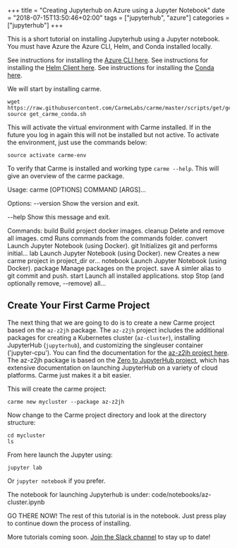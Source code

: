 +++
title = "Creating Jupyterhub on Azure using a Jupyter Notebook"
date = "2018-07-15T13:50:46+02:00"
tags = ["jupyterhub", "azure"]
categories = ["jupyterhub"]
+++

This is a short tutorial on installing Jupyterhub using a Jupyter notebook.  You must have Azure the Azure CLI, Helm, and Conda installed locally.

See instructions for installing the [Azure CLI here](https://docs.microsoft.com/en-us/cli/azure/install-azure-cli?view=azure-cli-latest).
See instructions for installing the [Helm Client here](https://github.com/kubernetes/helm/blob/master/docs/install.md).
See instructions for installing the [Conda here](https://conda.io/docs/user-guide/install/index.html).

We will start by installing carme.
```
wget https://raw.githubusercontent.com/CarmeLabs/carme/master/scripts/get/get_carme_conda.sh
source get_carme_conda.sh
```

This will activate the virtual environment with Carme installed. If in the future you log in again this will not be installed but not active.  To activate the environment, just use the commands below:
```
source activate carme-env
```

To verify that Carme is installed and working type `carme --help`. This will give an overview of the carme package.


Usage: carme [OPTIONS] COMMAND [ARGS]...

Options:
  --version  Show the version and exit.

  --help     Show this message and exit.

Commands:
  build     Build project docker images.
  cleanup   Delete and remove all images.
  cmd       Runs commands from the commands folder.
  convert   Launch Jupyter Notebook (using Docker).
  git       Initializes git and performs initial...
  lab       Launch Jupyter Notebook (using Docker).
  new       Creates a new carme project in project_dir or...
  notebook  Launch Jupyter Notebook (using Docker).
  package   Manage packages on the project.
  save      A simler alias to git commit and push.
  start     Launch all installed applications.
  stop      Stop (and optionally remove, --remove) all...


## Create Your First Carme Project
The next thing that we are going to do is to create a new Carme project based on the `az-z2jh` package. The `az-z2jh` project includes the additional packages for creating a Kubernetes cluster (`az-cluster`), installing JupyterHub (`jupyterhub`), and customizing the singleuser container ('jupyter-cpu'). You can find the documentation for the [az-z2jh project here](https://docs.carme.ai/packages/az-z2jh.html). The az-z2jh package is based on the [Zero to JupyterHub project](https://zero-to-jupyterhub.readthedocs.io/en/latest/), which has extensive documentation on launching JupyterHub on a variety of cloud platforms. Carme just makes it a bit easier.

This will create the carme project:
```
carme new mycluster --package az-z2jh
```

Now change to the Carme project directory and look at the directory structure:
```
cd mycluster
ls
```

From here launch the Jupyter using:

```
jupyter lab
```

Or `jupyter notebook` if you prefer.

The notebook for launching Jupyterhub is under:
code/notebooks/az-cluster.ipynb

GO THERE NOW!  The rest of this tutorial is in the notebook.  Just press play to continue down the process of installing.

More tutorials coming soon.  [Join the Slack channel](https://join.slack.com/t/carmelabs/shared_invite/enQtNDAxMDE2MjU0NzA5LTJmMGVlM2I5Zjc4Yzk2NzhjYTRlMWVhMTZlMTYzMGMyNmM0NzE1ZTMwZWFjZGUxNGRkMTc2ZjJjNTVlYThkMTQ) to stay up to date!
